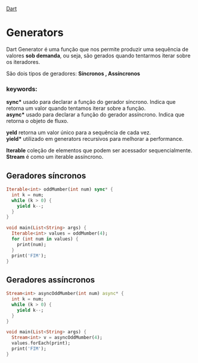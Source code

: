 [Dart](https://github.com/leofds/flutter-class/blob/master/dart/README.md)

# Generators

Dart Generator é uma função que nos permite produzir uma sequência de valores **sob demanda**, ou seja, são gerados quando tentarmos iterar sobre os iteradores.

São dois tipos de geradores: **Síncronos , Assíncronos**

### keywords:

**sync\*** usado para declarar a função do gerador síncrono. Indica que retorna um valor quando tentamos iterar sobre a função.\
**async\*** usado para declarar a função do gerador assíncrono. Indica que retorna o objeto de fluxo.

**yeld** retorna um valor único para a sequência de cada vez.\
**yield\*** utilizado em generators recursivos para melhorar a performance.

**Iterable** coleção de elementos que podem ser acessador sequencialmente. \
**Stream** é como um iterable assíncrono.

## Geradores síncronos

```dart
Iterable<int> oddMumber(int num) sync* {
  int k = num;
  while (k > 0) {
    yield k--;
  }
}
```

```dart
void main(List<String> args) {
  Iterable<int> values = oddMumber(4);
  for (int num in values) {
    print(num);
  }
  print('FIM');
}
```

## Geradores assíncronos

```dart
Stream<int> asyncOddMumber(int num) async* {
  int k = num;
  while (k > 0) {
    yield k--;
  }
}
```

```dart
void main(List<String> args) {
  Stream<int> v = asyncOddMumber(4);
  values.forEach(print);
  print('FIM');
}
```
